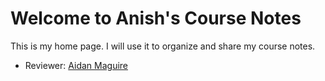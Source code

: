 # Welcome to Anish's Course Notes

This is my home page. I will use it to organize and share my course notes.

* Reviewer: [Aidan Maguire](https://github.com/abmag)